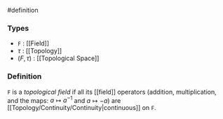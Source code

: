 #definition
### Types
- `F` : [[Field]] 
- $\tau$ : [[Topology]]
- $\left(F,\tau\right)$ : [[Topological Space]]
### Definition
`F` is a *topological field* if all its [[field]] operators (addition, multiplication, and the maps: $a \mapsto a^{-1}$ and $a \mapsto -a$) are [[Topology/Continuity/Continuity|continuous]] on `F`.